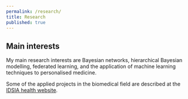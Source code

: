 ```yaml
---
permalink: /research/
title: Research
published: true
---
```


## Main interests
My main research interests are Bayesian networks, hierarchical Bayesian modelling, federated learning, and the application of machine learning techniques to personalised medicine. 

Some of the applied projects in the biomedical field are described at the [IDSIA health website](https://health.idsia.ch).
